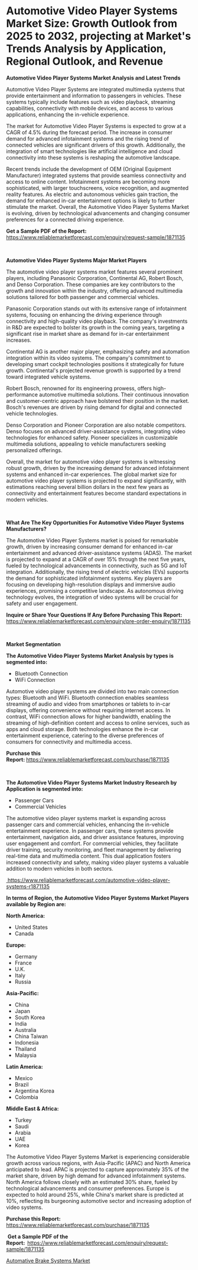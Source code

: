 <p><h1>Automotive Video Player Systems Market Size: Growth Outlook from 2025 to 2032, projecting at Market's Trends Analysis by Application, Regional Outlook, and Revenue</h1></p><p><strong>Automotive Video Player Systems Market Analysis and Latest Trends</strong></p>
<p><p>Automotive Video Player Systems are integrated multimedia systems that provide entertainment and information to passengers in vehicles. These systems typically include features such as video playback, streaming capabilities, connectivity with mobile devices, and access to various applications, enhancing the in-vehicle experience. </p><p>The market for Automotive Video Player Systems is expected to grow at a CAGR of 4.5% during the forecast period. The increase in consumer demand for advanced infotainment systems and the rising trend of connected vehicles are significant drivers of this growth. Additionally, the integration of smart technologies like artificial intelligence and cloud connectivity into these systems is reshaping the automotive landscape.</p><p>Recent trends include the development of OEM (Original Equipment Manufacturer) integrated systems that provide seamless connectivity and access to online content. Infotainment systems are becoming more sophisticated, with larger touchscreens, voice recognition, and augmented reality features. As electric and autonomous vehicles gain traction, the demand for enhanced in-car entertainment options is likely to further stimulate the market. Overall, the Automotive Video Player Systems Market is evolving, driven by technological advancements and changing consumer preferences for a connected driving experience.</p></p>
<p><strong>Get a Sample PDF of the Report:&nbsp;</strong> <a href="https://www.reliablemarketforecast.com/enquiry/request-sample/1871135?utm_campaign=3223&utm_medium=2&utm_source=Github&utm_content=ia&utm_term=31032025&utm_id=automotive-video-player-systems">https://www.reliablemarketforecast.com/enquiry/request-sample/1871135</a></p>
<p>&nbsp;</p>
<p><strong>Automotive Video Player Systems Major Market Players</strong></p>
<p><p>The automotive video player systems market features several prominent players, including Panasonic Corporation, Continental AG, Robert Bosch, and Denso Corporation. These companies are key contributors to the growth and innovation within the industry, offering advanced multimedia solutions tailored for both passenger and commercial vehicles.</p><p>Panasonic Corporation stands out with its extensive range of infotainment systems, focusing on enhancing the driving experience through connectivity and high-quality video playback. The company's investments in R&D are expected to bolster its growth in the coming years, targeting a significant rise in market share as demand for in-car entertainment increases.</p><p>Continental AG is another major player, emphasizing safety and automation integration within its video systems. The company's commitment to developing smart cockpit technologies positions it strategically for future growth. Continental's projected revenue growth is supported by a trend toward integrated vehicle systems.</p><p>Robert Bosch, renowned for its engineering prowess, offers high-performance automotive multimedia solutions. Their continuous innovation and customer-centric approach have bolstered their position in the market. Bosch's revenues are driven by rising demand for digital and connected vehicle technologies.</p><p>Denso Corporation and Pioneer Corporation are also notable competitors. Denso focuses on advanced driver-assistance systems, integrating video technologies for enhanced safety. Pioneer specializes in customizable multimedia solutions, appealing to vehicle manufacturers seeking personalized offerings.</p><p>Overall, the market for automotive video player systems is witnessing robust growth, driven by the increasing demand for advanced infotainment systems and enhanced in-car experiences. The global market size for automotive video player systems is projected to expand significantly, with estimations reaching several billion dollars in the next few years as connectivity and entertainment features become standard expectations in modern vehicles.</p></p>
<p>&nbsp;</p>
<p><strong>What Are The Key Opportunities For Automotive Video Player Systems Manufacturers?</strong></p>
<p><p>The Automotive Video Player Systems market is poised for remarkable growth, driven by increasing consumer demand for enhanced in-car entertainment and advanced driver-assistance systems (ADAS). The market is projected to expand at a CAGR of over 15% through the next five years, fueled by technological advancements in connectivity, such as 5G and IoT integration. Additionally, the rising trend of electric vehicles (EVs) supports the demand for sophisticated infotainment systems. Key players are focusing on developing high-resolution displays and immersive audio experiences, promising a competitive landscape. As autonomous driving technology evolves, the integration of video systems will be crucial for safety and user engagement.</p></p>
<p><strong>Inquire or Share Your Questions If Any Before Purchasing This Report:</strong> <a href="https://www.reliablemarketforecast.com/enquiry/pre-order-enquiry/1871135?utm_campaign=3223&utm_medium=2&utm_source=Github&utm_content=ia&utm_term=31032025&utm_id=automotive-video-player-systems">https://www.reliablemarketforecast.com/enquiry/pre-order-enquiry/1871135</a></p>
<p>&nbsp;</p>
<p><strong>Market Segmentation</strong></p>
<p><strong>The Automotive Video Player Systems Market Analysis by types is segmented into:</strong></p>
<p><ul><li>Bluetooth Connection</li><li>WiFi Connection</li></ul></p>
<p><p>Automotive video player systems are divided into two main connection types: Bluetooth and WiFi. Bluetooth connection enables seamless streaming of audio and video from smartphones or tablets to in-car displays, offering convenience without requiring internet access. In contrast, WiFi connection allows for higher bandwidth, enabling the streaming of high-definition content and access to online services, such as apps and cloud storage. Both technologies enhance the in-car entertainment experience, catering to the diverse preferences of consumers for connectivity and multimedia access.</p></p>
<p><strong>Purchase this Report:&nbsp;</strong><a href="https://www.reliablemarketforecast.com/purchase/1871135?utm_campaign=3223&utm_medium=2&utm_source=Github&utm_content=ia&utm_term=31032025&utm_id=automotive-video-player-systems">https://www.reliablemarketforecast.com/purchase/1871135</a></p>
<p>&nbsp;</p>
<p><strong>The Automotive Video Player Systems Market Industry Research by Application is segmented into:</strong></p>
<p><ul><li>Passenger Cars</li><li>Commercial Vehicles</li></ul></p>
<p><p>The automotive video player systems market is expanding across passenger cars and commercial vehicles, enhancing the in-vehicle entertainment experience. In passenger cars, these systems provide entertainment, navigation aids, and driver assistance features, improving user engagement and comfort. For commercial vehicles, they facilitate driver training, security monitoring, and fleet management by delivering real-time data and multimedia content. This dual application fosters increased connectivity and safety, making video player systems a valuable addition to modern vehicles in both sectors.</p></p>
<p><a href="https://www.reliablemarketforecast.com/automotive-video-player-systems-r1871135?utm_campaign=3223&utm_medium=2&utm_source=Github&utm_content=ia&utm_term=31032025&utm_id=automotive-video-player-systems">&nbsp;https://www.reliablemarketforecast.com/automotive-video-player-systems-r1871135</a></p>
<p><strong>In terms of Region, the Automotive Video Player Systems Market Players available by Region are:</strong></p>
<p>
    <p> <strong> North America: </strong>
        <ul>
            <li>United States</li>
            <li>Canada</li>
        </ul>
        </p> 
    <p> <strong> Europe: </strong>
        <ul>
            <li>Germany</li>
            <li>France</li>
            <li>U.K.</li>
            <li>Italy</li>
            <li>Russia</li>
        </ul>
        </p> 
    <p> <strong> Asia-Pacific: </strong>
        <ul>
            <li>China</li>
            <li>Japan</li>
            <li>South Korea</li>
            <li>India</li>
            <li>Australia</li>
            <li>China Taiwan</li>
            <li>Indonesia</li>
            <li>Thailand</li>
            <li>Malaysia</li>
        </ul>
        </p> 
    <p> <strong> Latin America: </strong>
        <ul>
            <li>Mexico</li>
            <li>Brazil</li>
            <li>Argentina Korea</li>
            <li>Colombia</li>
        </ul>
        </p> 
    <p> <strong> Middle East & Africa: </strong>
        <ul>
            <li>Turkey</li>
            <li>Saudi</li>
            <li>Arabia</li>
            <li>UAE</li>
            <li>Korea</li>
        </ul>
    </p>
    </p>
<p><p>The Automotive Video Player Systems Market is experiencing considerable growth across various regions, with Asia-Pacific (APAC) and North America anticipated to lead. APAC is projected to capture approximately 35% of the market share, driven by high demand for advanced infotainment systems. North America follows closely with an estimated 30% share, fueled by technological advancements and consumer preferences. Europe is expected to hold around 25%, while China's market share is predicted at 10%, reflecting its burgeoning automotive sector and increasing adoption of video systems.</p></p>
<p><strong>Purchase this Report: </strong><a href="https://www.reliablemarketforecast.com/purchase/1871135?utm_campaign=3223&utm_medium=2&utm_source=Github&utm_content=ia&utm_term=31032025&utm_id=automotive-video-player-systems">https://www.reliablemarketforecast.com/purchase/1871135</a></p>
<p>&nbsp;<strong>Get a Sample PDF of the Report:&nbsp;&nbsp;</strong><a href="https://www.reliablemarketforecast.com/enquiry/request-sample/1871135?utm_campaign=3223&utm_medium=2&utm_source=Github&utm_content=ia&utm_term=31032025&utm_id=automotive-video-player-systems">https://www.reliablemarketforecast.com/enquiry/request-sample/1871135</a></p>
<p><strong></strong></p>
<p><p><a href="https://github.com/shafriusizi/Market-Research-Report-List-1/blob/main/automative-brake-systems-market.md?utm_campaign=3223&utm_medium=2&utm_source=Github&utm_content=ia&utm_term=31032025&utm_id=automotive-video-player-systems">Automative Brake Systems Market</a></p></p>